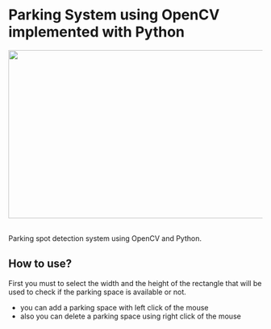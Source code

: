  # Parking System using OpenCV implemented with Python
 
<div align="center">
  <img src="https://user-images.githubusercontent.com/86023602/151452687-d2f9c43f-8f47-4a3b-918a-26c5a7ae0009.png" width="537" height="333" />
</div><br/>

Parking spot detection system using OpenCV and Python.

## How to use?
First you must to select the width and the height of the rectangle that will be used to check if the parking space is available or not.
- you can add a parking space with left click of the mouse
- also you can delete a parking space using right click of the mouse
